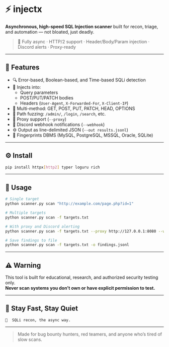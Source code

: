 # ⚡ injectx

**Asynchronous, high-speed SQL Injection scanner** built for recon, triage, and automation — not bloated, just deadly.

> 🚀  Fully async · HTTP/2 support · Header/Body/Param injection · Discord alerts · Proxy-ready

---

## 🔧 Features

- 🔍 Error-based, Boolean-based, and Time-based SQLi detection
- 🎯 Injects into:
  - Query parameters
  - POST/PUT/PATCH bodies
  - Headers (`User-Agent`, `X-Forwarded-For`, `X-Client-IP`)
- 🔁 Multi-method: GET, POST, PUT, PATCH, HEAD, OPTIONS
- 📡 Path fuzzing: `/admin/`, `/login`, `/search`, etc.
- 🔗 Proxy support (`--proxy`)
- 🚨 Discord webhook notifications (`--webhook`)
- ⚙️ Output as line-delimited JSON (`--out results.jsonl`)
- 🧠 Fingerprints DBMS (MySQL, PostgreSQL, MSSQL, Oracle, SQLite)

---

## ⚙️ Install

```bash
pip install httpx[http2] typer loguru rich
```

---

## 🚀 Usage

```bash
# Single target
python scanner.py scan "http://example.com/page.php?id=1"

# Multiple targets
python scanner.py scan -f targets.txt

# With proxy and Discord alerting
python scanner.py scan -f targets.txt --proxy http://127.0.0.1:8080 --webhook https://discord.com/api/webhooks/...

# Save findings to file
python scanner.py scan -f targets.txt -o findings.jsonl
```

---

## ⚠️ Warning

This tool is built for educational, research, and authorized security testing only.  
**Never scan systems you don’t own or have explicit permission to test.**

---

## 🤘 Stay Fast, Stay Quiet

```plaintext
🩻  SQLi recon, the async way.
```

---

> Made for bug bounty hunters, red teamers, and anyone who’s tired of slow scans.
